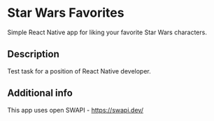 # Star Wars Favorites

Simple React Native app for liking your favorite Star Wars characters.

## Description

Test task for a position of React Native developer.

## Additional info

This app uses open SWAPI - https://swapi.dev/
